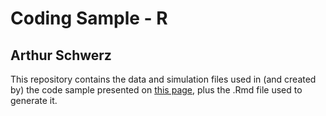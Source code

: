 # Coding Sample - R

## Arthur Schwerz

This repository contains the data and simulation files used in (and created by) the code sample presented on [this page](https://arthur-eesp.github.io/Coding-Samples/), plus the .Rmd file used to generate it.
